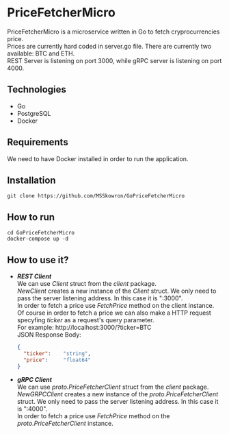 ﻿# PriceFetcherMicro

PriceFetcherMicro is a microservice written in Go to fetch cryprocurrencies price. \
Prices are currently hard coded in server.go file. There are currently two available: BTC and ETH. \
REST Server is listening on port 3000, while gRPC server is listening on port 4000.

## Technologies

- Go
- PostgreSQL
- Docker

## Requirements

We need to have Docker installed in order to run the application.

## Installation

`git clone https://github.com/MSSkowron/GoPriceFetcherMicro`

## How to run

```
cd GoPriceFetcherMicro
docker-compose up -d
```

## How to use it?

- ***REST Client*** \
We can use _Client_ struct from the _client_ package. \
_NewClient_ creates a new instance of the _Client_ struct. We only need to pass the server listening address. In this case it is ":3000". \
In order to fetch a price use _FetchPrice_ method on the client instance. \
Of course in order to fetch a price we can also make a HTTP request specyfing _ticker_ as a request's query parameter. \
For example: http://localhost:3000/?ticker=BTC \
JSON Response Body:
  ```json
  {
    "ticker":    "string",
    "price":     "float64"
  }
  ```

- ***gRPC Client*** \
We can use _proto.PriceFetcherClient_ struct from the _client_ package. \
_NewGRPCClient_ creates a new instance of the _proto.PriceFetcherClient_ struct. We only need to pass the server listening address. In this case it is ":4000". \
In order to fetch a price use _FetchPrice_ method on the _proto.PriceFetcherClient_ instance.
